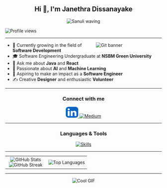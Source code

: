 <h2 align="center">Hi 👋, I'm Janethra Dissanayake</h2>
<p align="center">
  <img src="https://github.com/7oSkaaa/7oSkaaa/blob/main/Images/about_me.gif?raw=true" width="75px" alt="Sanuli waving" />
</p>

<p align="left">
  <img src="https://komarev.com/ghpvc/?username=SanuliGehara&label=Profile%20views&color=1E3A8A&style=flat" alt="Profile views" />
</p>

---

<img width="42%" align="right" src="https://raw.githubusercontent.com/onimur/.github/master/.resources/git-header.svg" alt="Git banner" />

- 🌱 Currently growing in the field of **Software Development**
- 🎓 Software Engineering Undergraduate at **NSBM Green University**
- 💬 Ask me about **Java** and **React**
- 🤖 Passionate about **AI** and **Machine Learning**
- 🚀 Aspiring to make an impact as a **Software Engineer**
- ✍️ Creative **Designer** and enthusiastic **Volunteer**

---

<h3 align="center">Connect with me</h3>
<p align="center">
  <a href="https://www.linkedin.com/in/janethra-d-35273b254/" target="_blank">
    <img src="https://github.com/tandpfun/skill-icons/blob/main/icons/LinkedIn.svg" height="35" width="40" alt="LinkedIn" />
  </a>
  <a href="https://medium.com/@geharasanuli5" target="_blank">
    <img src="https://github.com/user-attachments/assets/41aaa46e-5f40-43b2-94cd-c384c8438b1b" height="35" width="40" alt="Medium" />
  </a>
</p>

---

<h3 align="center">Languages & Tools</h3>
<p align="center">
  <a href="https://skillicons.dev" target="_blank">
    <img src="https://skillicons.dev/icons?i=java,py,spring,html,css,js,flutter,react,nextjs,ts,nodejs,expressjs,nestjs,mysql,postgresql,mongodb,firebase,tailwindcss,bootstrap,mui,figma,git,github,idea,vscode,azure&theme=dark&perline=10" alt="Skills" />
  </a>
</p>

---

<table align="center">
  <tr>
    <td width="50%" align="center">
      <img src="https://github-readme-stats.vercel.app/api?username=SanuliGehara&theme=tokyonight&show_icons=true&count_private=true&hide_border=false" alt="GitHub Stats" />
      <br />
      <img src="https://streak-stats.demolab.com?user=SanuliGehara&theme=tokyonight&hide_border=false" alt="GitHub Streak" />
    </td>
    <td width="50%" align="center">
      <img src="https://github-readme-stats.anuraghazra1.vercel.app/api/top-langs/?username=SanuliGehara&theme=tokyonight&hide_border=false&no-bg=true&no-frame=true&langs_count=6" alt="Top Languages" />
    </td>
  </tr>
</table>

---

<p align="center">
  <img src="https://github.com/Anmol-Baranwal/Cool-GIFs-For-GitHub/assets/74038190/d48893bd-0757-481c-8d7e-ba3e163feae7" alt="Cool GIF" />
</p>

